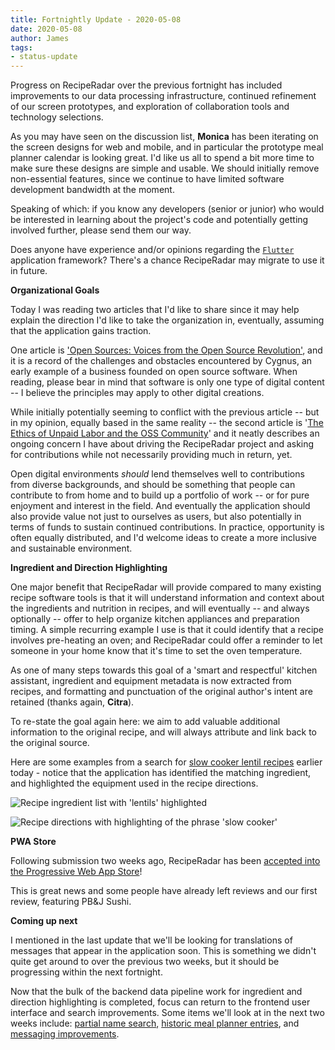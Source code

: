 ```yaml
---
title: Fortnightly Update - 2020-05-08
date: 2020-05-08
author: James
tags:
- status-update
---
```

Progress on RecipeRadar over the previous fortnight has included improvements to our data processing infrastructure, continued refinement of our screen prototypes, and exploration of collaboration tools and technology selections.

As you may have seen on the discussion list, **Monica** has been iterating on the screen designs for web and mobile, and in particular the prototype meal planner calendar is looking great. I'd like us all to spend a bit more time to make sure these designs are simple and usable. We should initially remove non-essential features, since we continue to have limited software development bandwidth at the moment.

Speaking of which: if you know any developers (senior or junior) who would be interested in learning about the project's code and potentially getting involved further, please send them our way.

Does anyone have experience and/or opinions regarding the [`Flutter`](https://flutter.dev/) application framework? There's a chance RecipeRadar may migrate to use it in future.

**Organizational Goals**

Today I was reading two articles that I'd like to share since it may help explain the direction I'd like to take the organization in, eventually, assuming that the application gains traction.

One article is ['Open Sources: Voices from the Open Source Revolution'](https://www.oreilly.com/openbook/opensources/book/tiemans.html), and it is a record of the challenges and obstacles encountered by Cygnus, an early example of a business founded on open source software. When reading, please bear in mind that software is only one type of digital content -- I believe the principles may apply to other digital creations.

While initially potentially seeming to conflict with the previous article -- but in my opinion, equally based in the same reality -- the second article is '[The Ethics of Unpaid Labor and the OSS Community](https://www.ashedryden.com/blog/the-ethics-of-unpaid-labor-and-the-oss-community)' and it neatly describes an ongoing concern I have about driving the RecipeRadar project and asking for contributions while not necessarily providing much in return, yet.

Open digital environments _should_ lend themselves well to contributions from diverse backgrounds, and should be something that people can contribute to from home and to build up a portfolio of work -- or for pure enjoyment and interest in the field. And eventually the application should also provide value not just to ourselves as users, but also potentially in terms of funds to sustain continued contributions. In practice, opportunity is often equally distributed, and I'd welcome ideas to create a more inclusive and sustainable environment.

**Ingredient and Direction Highlighting**

One major benefit that RecipeRadar will provide compared to many existing recipe software tools is that it will understand information and context about the ingredients and nutrition in recipes, and will eventually -- and always optionally -- offer to help organize kitchen appliances and preparation timing. A simple recurring example I use is that it could identify that a recipe involves pre-heating an oven; and RecipeRadar could offer a reminder to let someone in your home know that it's time to set the oven temperature.

As one of many steps towards this goal of a 'smart and respectful' kitchen assistant, ingredient and equipment metadata is now extracted from recipes, and formatting and punctuation of the original author's intent are retained (thanks again, **Citra**).

To re-state the goal again here: we aim to add valuable additional information to the original recipe, and will always attribute and link back to the original source.

Here are some examples from a search for [slow cooker lentil recipes](https://www.reciperadar.com/#action=search&include=lentil&equipment=slow%20cooker) earlier today - notice that the application has identified the matching ingredient, and highlighted the equipment used in the recipe directions.

![Recipe ingredient list with 'lentils' highlighted](/images/ingredient-highlighting.png)

![Recipe directions with highlighting of the phrase 'slow cooker'](/images/equipment-highlighting.png)

**PWA Store**

Following submission two weeks ago, RecipeRadar has been [accepted into the Progressive Web App Store](https://progressiveapp.store/pwa/RecipeRadar)!

This is great news and some people have already left reviews and our first review, featuring PB&J Sushi.

**Coming up next**

I mentioned in the last update that we'll be looking for translations of messages that appear in the application soon. This is something we didn't quite get around to over the previous two weeks, but it should be progressing within the next fortnight.

Now that the bulk of the backend data pipeline work for ingredient and direction highlighting is completed, focus can return to the frontend user interface and search improvements. Some items we'll look at in the next two weeks include: [partial name search](https://github.com/openculinary/frontend/issues/90), [historic meal planner entries](https://github.com/openculinary/frontend/issues/40), and [messaging improvements](https://github.com/openculinary/frontend/issues/129).

